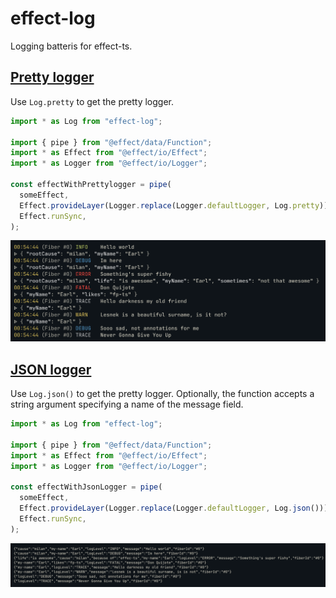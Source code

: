 # effect-log

Logging batteris for effect-ts.

## [Pretty logger](examples/pretty-logger.ts)

Use `Log.pretty` to get the pretty logger.

```typescript
import * as Log from "effect-log";

import { pipe } from "@effect/data/Function";
import * as Effect from "@effect/io/Effect";
import * as Logger from "@effect/io/Logger";

const effectWithPrettylogger = pipe(
  someEffect,
  Effect.provideLayer(Logger.replace(Logger.defaultLogger, Log.pretty)),
  Effect.runSync,
);
```

![pretty](assets/pretty.png)

## [JSON logger](examples/json-logger.ts)

Use `Log.json()` to get the pretty logger. Optionally, the function accepts
a string argument specifying a name of the message field.

```typescript
import * as Log from "effect-log";

import { pipe } from "@effect/data/Function";
import * as Effect from "@effect/io/Effect";
import * as Logger from "@effect/io/Logger";

const effectWithJsonLogger = pipe(
  someEffect,
  Effect.provideLayer(Logger.replace(Logger.defaultLogger, Log.json())),
  Effect.runSync,
);
```

![json](assets/json.png)
